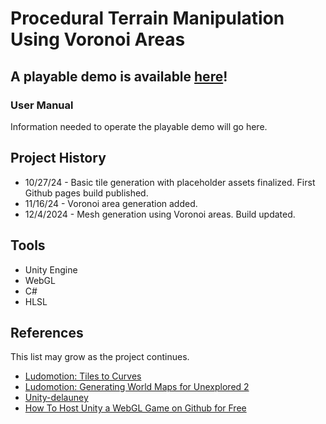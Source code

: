 # Procedural Terrain Manipulation Using Voronoi Areas

## A playable demo is available [here](https://pasyanos.github.io/Voronoi-Tiles/)!

### User Manual

Information needed to operate the playable demo will go here.

## Project History

- 10/27/24 - Basic tile generation with placeholder assets finalized. First Github pages build published.
- 11/16/24 - Voronoi area generation added.
- 12/4/2024 - Mesh generation using Voronoi areas. Build updated.

## Tools

- Unity Engine
- WebGL
- C#
- HLSL

## References

This list may grow as the project continues.

- [Ludomotion: Tiles to Curves](https://www.ludomotion.com/blogs/tiles-to-curves/)
- [Ludomotion: Generating World Maps for Unexplored 2](https://www.ludomotion.com/blogs/generating-world-maps/)
- [Unity-delauney](https://github.com/jceipek/Unity-delaunay/tree/master)
- [How To Host Unity a WebGL Game on Github for Free](https://www.youtube.com/watch?v=4jvGgn4b1V8)
